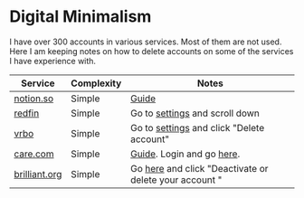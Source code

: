 # Digital Minimalism

I have over 300 accounts in various services. Most of them are not used. Here I am keeping notes on how to delete accounts on some of the services I have experience with.

| Service | Complexity | Notes | 
| ------- | ---------- | ----- |
| [notion.so](https://www.notion.so) | Simple | [Guide](https://www.notion.so/help/delete-your-account#how-do-i-delete-an-account) | 
| [redfin](https://www.redfin.com) | Simple | Go to [settings](https://www.redfin.com/myredfin/settings) and scroll down |
| [vrbo](https://www.vrbo.com) | Simple | Go to [settings](https://www.vrbo.com/account/settings) and click "Delete account" |
| [care.com](https://care.com) | Simple | [Guide](https://help.care.com/families/s/article/How-do-I-close-my-care-com-account-for-families?language=en_US&memberUUID=26265e7e-7782-4ec2-af1e-759619fbfe75&memberType=BASIC). Login and go [here](https://www.care.com/member/captureEditMembershipInformation.do). |
| [brilliant.org](https://brilliant.org/account/social/connections/) | Simple | Go [here](https://brilliant.org/account/social/connections/) and click "Deactivate or delete your account "
